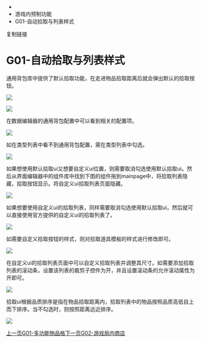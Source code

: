   * [](/)
  * 游戏内预制功能
  * G01-自动拾取与列表样式

复制链接

# G01-自动拾取与列表样式

通用背包库中提供了默认拾取功能，在走进物品拾取距离后就会弹出默认的拾取按钮。

![](/assets/images/9-6e14c9023447c4e96e48271b102ffd7e.png)

![](/assets/images/1-86453814ebbf9c8212763b2685ed44c4.png)

在数据编辑器的通用背包配置中可以看到相关的配置项。

![](/assets/images/2-5ef6c7ff0f3df5c942f4bb0f31a955b3.png)

如在类型列表中看不到通用背包配置，需在类型列表中勾选。

![](/assets/images/3-1d85a44a0b0b59bbd8e2ae6d8118f91a.png)

如果想使用默认拾取ui又想要自定义ui位置，则需要取消勾选使用默认拾取ui。然后从界面编辑器中的组件库中找到下图的组件拖到mainpage中，将拾取列表隐藏，拾取按钮显示。将自定义ui拾取列表页面隐藏。

![](/assets/images/4-dffba13a581665d7b049311d988ba49d.png)

如果想要使用自定义ui的拾取列表，同样需要取消勾选使用默认拾取ui，然后就可以直接使用官方提供的自定义ui的拾取列表了。

![](/assets/images/6-71206b2c2a7018d04e24c1ee048cc359.png)

如需要自定义拾取按钮的样式，则对拾取道具模板的样式进行修改即可。

![](/assets/images/7-40b4d999bca077dc152f80a23bc4b3c8.png)

在自定义ui的拾取列表页面中可以自定义拾取列表并调整其尺寸。如需要添加拾取列表的滚动条，设置该列表的裁剪子控件为开，并且设置滚动条的允许滚动属性为开即可。

![](/assets/images/5-deb2983210cdf70a97b80b9dfcee2c08.png)

拾取ui根据品质排序是指在物品拾取距离内，拾取列表中的物品按照品质高低自上而下排序。当不勾选时，则按照距离远近排序。

![](/assets/images/8-2d2298d3dc21819bcee71ae86278ab95.png)

[上一页G01-多功能物品格](/Manual/Library/MultiDocker)[下一页G02-游戏局内商店](/Manual/Library/GameStore)


